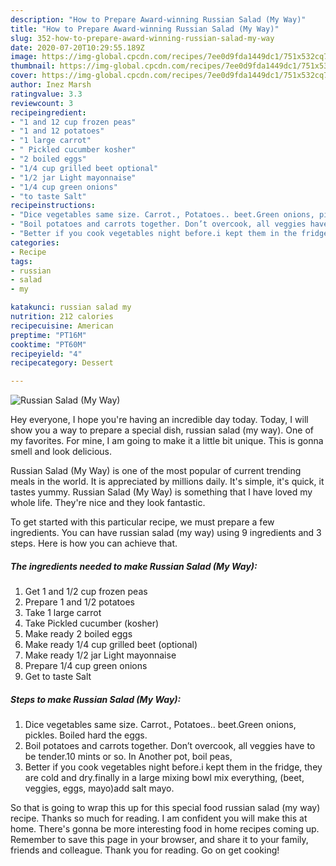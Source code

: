 ```yaml
---
description: "How to Prepare Award-winning Russian Salad (My Way)"
title: "How to Prepare Award-winning Russian Salad (My Way)"
slug: 352-how-to-prepare-award-winning-russian-salad-my-way
date: 2020-07-20T10:29:55.189Z
image: https://img-global.cpcdn.com/recipes/7ee0d9fda1449dc1/751x532cq70/russian-salad-my-way-recipe-main-photo.jpg
thumbnail: https://img-global.cpcdn.com/recipes/7ee0d9fda1449dc1/751x532cq70/russian-salad-my-way-recipe-main-photo.jpg
cover: https://img-global.cpcdn.com/recipes/7ee0d9fda1449dc1/751x532cq70/russian-salad-my-way-recipe-main-photo.jpg
author: Inez Marsh
ratingvalue: 3.3
reviewcount: 3
recipeingredient:
- "1 and 12 cup frozen peas"
- "1 and 12 potatoes"
- "1 large carrot"
- " Pickled cucumber kosher"
- "2 boiled eggs"
- "1/4 cup grilled beet optional"
- "1/2 jar Light mayonnaise"
- "1/4 cup green onions"
- "to taste Salt"
recipeinstructions:
- "Dice vegetables same size. Carrot., Potatoes.. beet.Green onions, pickles. Boiled hard the eggs."
- "Boil potatoes and carrots together. Don’t overcook, all veggies have to be tender.10 mints or so. In Another pot, boil peas,"
- "Better if you cook vegetables night before.i kept them in the fridge, they are cold and dry.finally in a large mixing bowl mix everything, (beet, veggies, eggs, mayo)add salt mayo."
categories:
- Recipe
tags:
- russian
- salad
- my

katakunci: russian salad my 
nutrition: 212 calories
recipecuisine: American
preptime: "PT16M"
cooktime: "PT60M"
recipeyield: "4"
recipecategory: Dessert

---
```



![Russian Salad (My Way)](https://img-global.cpcdn.com/recipes/7ee0d9fda1449dc1/751x532cq70/russian-salad-my-way-recipe-main-photo.jpg)

Hey everyone, I hope you're having an incredible day today. Today, I will show you a way to prepare a special dish, russian salad (my way). One of my favorites. For mine, I am going to make it a little bit unique. This is gonna smell and look delicious.

Russian Salad (My Way) is one of the most popular of current trending meals in the world. It is appreciated by millions daily. It's simple, it's quick, it tastes yummy. Russian Salad (My Way) is something that I have loved my whole life. They're nice and they look fantastic.




To get started with this particular recipe, we must prepare a few ingredients. You can have russian salad (my way) using 9 ingredients and 3 steps. Here is how you can achieve that.

<!--inarticleads1-->

##### The ingredients needed to make Russian Salad (My Way):

1. Get 1 and 1/2 cup frozen peas
1. Prepare 1 and 1/2 potatoes
1. Take 1 large carrot
1. Take  Pickled cucumber (kosher)
1. Make ready 2 boiled eggs
1. Make ready 1/4 cup grilled beet (optional)
1. Make ready 1/2 jar Light mayonnaise
1. Prepare 1/4 cup green onions
1. Get to taste Salt




<!--inarticleads2-->

##### Steps to make Russian Salad (My Way):

1. Dice vegetables same size. Carrot., Potatoes.. beet.Green onions, pickles. Boiled hard the eggs.
1. Boil potatoes and carrots together. Don’t overcook, all veggies have to be tender.10 mints or so. In Another pot, boil peas,
1. Better if you cook vegetables night before.i kept them in the fridge, they are cold and dry.finally in a large mixing bowl mix everything, (beet, veggies, eggs, mayo)add salt mayo.




So that is going to wrap this up for this special food russian salad (my way) recipe. Thanks so much for reading. I am confident you will make this at home. There's gonna be more interesting food in home recipes coming up. Remember to save this page in your browser, and share it to your family, friends and colleague. Thank you for reading. Go on get cooking!
